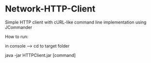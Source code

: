 # Network-HTTP-Client
Simple HTTP client with cURL-like command line implementation using JCommander

How to run:

in console --> cd to target folder

java -jar HTTPClient.jar [command]
